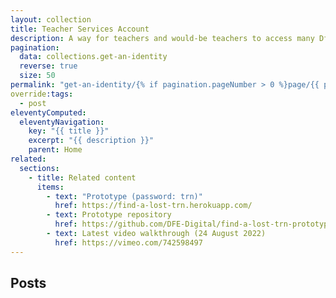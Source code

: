 ```yaml
---
layout: collection
title: Teacher Services Account
description: A way for teachers and would-be teachers to access many DfE services with one login, and be able to inform DfE only once whenever their details change. The name we’re using in the prototype to describe GAI is, Teacher services Account (TSA).
pagination:
  data: collections.get-an-identity
  reverse: true
  size: 50
permalink: "get-an-identity/{% if pagination.pageNumber > 0 %}page/{{ pagination.pageNumber + 1 }}{% endif %}/"
override:tags:
  - post
eleventyComputed:
  eleventyNavigation:
    key: "{{ title }}"
    excerpt: "{{ description }}"
    parent: Home
related:
  sections:
    - title: Related content
      items:
        - text: "Prototype (password: trn)"
          href: https://find-a-lost-trn.herokuapp.com/
        - text: Prototype repository
          href: https://github.com/DFE-Digital/find-a-lost-trn-prototype
        - text: Latest video walkthrough (24 August 2022)
          href: https://vimeo.com/742598497
---
```


<!-- <h2 class="govuk-heading-m">Why we are doing this</h2>

A case study about Millie and her journey through DfE’s digital services. When something goes wrong, things get silly.

[View the PDF](/docs/when-things-got-silly-for-millie.pdf)
[View Google Slides](https://docs.google.com/presentation/d/e/2PACX-1vQqN02_5934OOMp0vx-5GREBmk88mXSz0OfklDh0VI6wMPFeQBHHnFro2mq7tSgks_89WQVgJ1OArUc/embed?start=false&loop=false&delayms=10000)

<div class="app-vimeo govuk-!-margin-bottom-9" style="padding-top: 62%">
  <iframe src="https://docs.google.com/presentation/d/e/2PACX-1vQqN02_5934OOMp0vx-5GREBmk88mXSz0OfklDh0VI6wMPFeQBHHnFro2mq7tSgks_89WQVgJ1OArUc/embed?start=false&loop=false&delayms=10000" frameborder="0" width="1440" height="839" allowfullscreen="true" mozallowfullscreen="true" webkitallowfullscreen="true"></iframe>
</div>

<h2 class="govuk-heading-m">Who the users are</h2>

<h3 class="govuk-heading-s">Teachers and would-be teachers</h3>

Get an identity will allow teachers and would-be teachers to:

* access many teacher services with one login
* provide and update their data once across all teacher services, instead of maintaining it separately within each individual service

<h3 class="govuk-heading-s">Department for Education</h3>

The service aims to build a single view of teacher career paths for DfE policymakers, analysts and service teams.

<h3 class="govuk-heading-s">Teacher Services teams</h3>

Get an identity will provide drop-in journeys, APIs and processes for identity creation and management. This aims to reduce the costs of creating and maintaining public-facing teacher services. -->

<h2 class="govuk-heading-m">Posts</h2>
